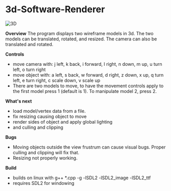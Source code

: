 # 3d-Software-Renderer

![3D](https://github.com/user-attachments/assets/358386ec-6f33-4b92-9480-ba660e4510ed)

**Overview**
The program displays two wireframe models in 3d.  The two models can be translated, rotated, and resized. The camera can also be translated and rotated.

**Controls**
- move camera with: j left, k back, i forward, l right, n down, m up, u turn left, o turn right
- move object with: a left, s back, w forward, d right, z down, x up, q turn left, e turn right, c scale down, v scale up
- There are two models to move, to have the movement controls apply to the first model press 1 (default is 1). To manipulate model 2, press 2.

**What's next**
- load model/vertex data from a file.
- fix resizing causing object to move
- render sides of object and apply global lighting
- and culling and clipping

**Bugs**
- Moving objects outside the view frustrum can cause visual bugs. Proper culling and clipping will fix that.
- Resizing not properly working.

**Build**
- builds on linux with g++ *.cpp -g -lSDL2 -lSDL2_image -lSDL2_ttf
- requires SDL2 for windowing

